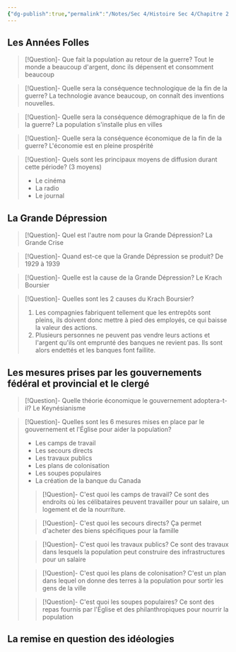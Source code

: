 ```yaml
---
{"dg-publish":true,"permalink":"/Notes/Sec 4/Histoire Sec 4/Chapitre 2：Les nationalismes et l'autonomie du Canada (1896 - 1945)/Dossier 3：L'entre-deux-guerres (1920-1939)/"}
---
```



## Les Années Folles

>[!Question]- Que fait la population au retour de la guerre?
>Tout le monde a beaucoup d'argent, donc ils dépensent et consomment beaucoup

>[!Question]- Quelle sera la conséquence technologique de la fin de la guerre?
>La technologie avance beaucoup, on connaît des inventions nouvelles.

>[!Question]- Quelle sera la conséquence démographique de la fin de la guerre?
>La population s'installe plus en villes

>[!Question]- Quelle sera la conséquence économique de la fin de la guerre?
>L'économie est en pleine prospérité

>[!Question]- Quels sont les principaux moyens de diffusion durant cette période? (3 moyens)
>- Le cinéma
>- La radio
>- Le journal


## La Grande Dépression

>[!Question]- Quel est l'autre nom pour la Grande Dépression?
>La Grande Crise

>[!Question]- Quand est-ce que la Grande Dépression se produit?
>De 1929 à 1939

>[!Question]- Quelle est la cause de la Grande Dépression?
>Le Krach Boursier

>[!Question]- Quelles sont les 2 causes du Krach Boursier?
>1. Les compagnies fabriquent tellement que les entrepôts sont pleins, ils doivent donc mettre à pied des employés, ce qui baisse la valeur des actions.
>2. Plusieurs personnes ne peuvent pas vendre leurs actions et l'argent qu'ils ont emprunté des banques ne revient pas. Ils sont alors endettés et les banques font faillite.

## Les mesures prises par les gouvernements fédéral et provincial et le clergé

>[!Question]- Quelle théorie économique le gouvernement adoptera-t-il?
>Le Keynésianisme

>[!Question]- Quelles sont les 6 mesures mises en place par le gouvernement et l'Église pour aider la population?
>- Les camps de travail
>- Les secours directs
>- Les travaux publics
>- Les plans de colonisation
>- Les soupes populaires
>- La création de la banque du Canada
>
>>[!Question]- C'est quoi les camps de travail?
>>Ce sont des endroits où les célibataires peuvent travailler pour un salaire, un logement et de la nourriture.
>
>>[!Question]- C'est quoi les secours directs?
>>Ça permet d'acheter des biens spécifiques pour la famille
>
>>[!Question]- C'est quoi les travaux publics?
>>Ce sont des travaux dans lesquels la population peut construire des infrastructures pour un salaire
>
>>[!Question]- C'est quoi les plans de colonisation?
>>C'est un plan dans lequel on donne des terres à la population pour sortir les gens de la ville
>
>>[!Question]- C'est quoi les soupes populaires?
>>Ce sont des repas fournis par l'Église et des philanthropiques pour nourrir la population


## La remise en question des idéologies

